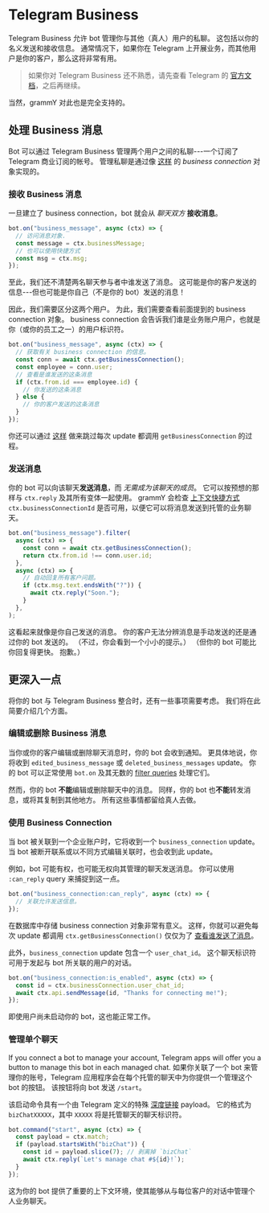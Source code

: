 # Telegram Business

Telegram Business 允许 bot 管理你与其他（真人）用户的私聊。
这包括以你的名义发送和接收信息。
通常情况下，如果你在 Telegram 上开展业务，而其他用户是你的客户，那么这将非常有用。

> 如果你对 Telegram Business 还不熟悉，请先查看 Telegram 的 [官方文档](https://core.telegram.org/bots#manage-your-business)，之后再继续。

当然，grammY 对此也是完全支持的。

## 处理 Business 消息

Bot 可以通过 Telegram Business 管理两个用户之间的私聊---一个订阅了 Telegram 商业订阅的帐号。
管理私聊是通过像 [这样](/ref/types/businessconnection) 的 _business connection_ 对象实现的。

### 接收 Business 消息

一旦建立了 business connection，bot 就会从 _聊天双方_ **接收消息**。

```ts
bot.on("business_message", async (ctx) => {
  // 访问消息对象.
  const message = ctx.businessMessage;
  // 也可以使用快捷方式
  const msg = ctx.msg;
});
```

至此，我们还不清楚两名聊天参与者中谁发送了消息。
这可能是你的客户发送的信息---但也可能是你自己（不是你的 bot）发送的消息！

因此，我们需要区分这两个用户。
为此，我们需要查看前面提到的 business connection 对象。
business connection 会告诉我们谁是业务账户用户，也就是你（或你的员工之一）的用户标识符。

```ts
bot.on("business_message", async (ctx) => {
  // 获取有关 business connection 的信息。
  const conn = await ctx.getBusinessConnection();
  const employee = conn.user;
  // 查看是谁发送的这条消息
  if (ctx.from.id === employee.id) {
    // 你发送的这条消息
  } else {
    // 你的客户发送的这条消息
  }
});
```

你还可以通过 [这样](#使用-business-connection) 做来跳过每次 update 都调用 `getBusinessConnection` 的过程。

### 发送消息

你的 bot 可以向该聊天**发送消息**，而 _无需成为该聊天的成员_。
它可以按预想的那样与 `ctx.reply` 及其所有变体一起使用。
grammY 会检查 [上下文快捷方式](../guide/context#快捷方式) `ctx.businessConnectionId` 是否可用，以便它可以将消息发送到托管的业务聊天。

```ts
bot.on("business_message").filter(
  async (ctx) => {
    const conn = await ctx.getBusinessConnection();
    return ctx.from.id !== conn.user.id;
  },
  async (ctx) => {
    // 自动回复所有客户问题。
    if (ctx.msg.text.endsWith("?")) {
      await ctx.reply("Soon.");
    }
  },
);
```

这看起来就像是你自己发送的消息。
你的客户无法分辨消息是手动发送的还是通过你的 bot 发送的。
（不过，你会看到一个小小的提示。）
（但你的 bot 可能比你回复得更快。
抱歉。）

## 更深入一点

将你的 bot 与 Telegram Business 整合时，还有一些事项需要考虑。
我们将在此简要介绍几个方面。

### 编辑或删除 Business 消息

当你或你的客户编辑或删除聊天消息时，你的 bot 会收到通知。
更具体地说，你将收到 `edited_business_message` 或 `deleted_business_messages` update。
你的 bot 可以正常使用 `bot.on` 及其无数的 [filter queries](../guide/filter-queries) 处理它们。

然而，你的 bot **不能**编辑或删除聊天中的消息。
同样，你的 bot 也**不能**转发消息，或将其复制到其他地方。
所有这些事情都留给真人去做。

### 使用 Business Connection

当 bot 被关联到一个企业账户时，它将收到一个 `business_connection` update。
当 bot 被断开联系或以不同方式编辑关联时，也会收到此 update。

例如，bot 可能有权，也可能无权向其管理的聊天发送消息。
你可以使用 `:can_reply` query 来捕捉到这一点。

```ts
bot.on("business_connection:can_reply", async (ctx) => {
  // 关联允许发送信息。
});
```

在数据库中存储 business connection 对象非常有意义。
这样，你就可以避免每次 update 都调用 `ctx.getBusinessConnection()` 仅仅为了 [查看谁发送了消息](#接收-business-消息)。

此外，`business_connection` update 包含一个 `user_chat_id`。
这个聊天标识符可用于发起与 bot 所关联的用户的对话。

```ts
bot.on("business_connection:is_enabled", async (ctx) => {
  const id = ctx.businessConnection.user_chat_id;
  await ctx.api.sendMessage(id, "Thanks for connecting me!");
});
```

即使用户尚未启动你的 bot，这也能正常工作。

### 管理单个聊天

If you connect a bot to manage your account, Telegram apps will offer you a button to manage this bot in each managed chat.
如果你关联了一个 bot 来管理你的账号，Telegram 应用程序会在每个托管的聊天中为你提供一个管理这个 bot 的按钮。
该按钮将向 bot 发送 `/start`。

该启动命令具有一个由 Telegram 定义的特殊 [深度链接](../guide/commands#深度链接支持) payload。
它的格式为 `bizChatXXXXX`，其中 `XXXXX` 将是托管聊天的聊天标识符。

```ts
bot.command("start", async (ctx) => {
  const payload = ctx.match;
  if (payload.startsWith("bizChat")) {
    const id = payload.slice(7); // 剥离掉 `bizChat`
    await ctx.reply(`Let's manage chat #${id}!`);
  }
});
```

这为你的 bot 提供了重要的上下文环境，使其能够从与每位客户的对话中管理个人业务聊天。

